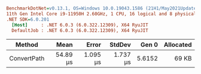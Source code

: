 ﻿``` ini

BenchmarkDotNet=v0.13.1, OS=Windows 10.0.19043.1586 (21H1/May2021Update)
11th Gen Intel Core i9-11950H 2.60GHz, 1 CPU, 16 logical and 8 physical cores
.NET SDK=6.0.201
  [Host]     : .NET 6.0.3 (6.0.322.12309), X64 RyuJIT
  DefaultJob : .NET 6.0.3 (6.0.322.12309), X64 RyuJIT


```
|      Method |     Mean |    Error |   StdDev |  Gen 0 | Allocated |
|------------ |---------:|---------:|---------:|-------:|----------:|
| ConvertPath | 54.89 μs | 1.095 μs | 1.737 μs | 5.6152 |     69 KB |
